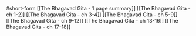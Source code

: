#short-form 
[[The Bhagavad Gita - 1 page summary]]
[[The Bhagavad Gita - ch 1-2]]
[[The Bhagavad Gita - ch 3-4]]
[[The Bhagavad Gita - ch 5-9]]
[[The Bhagavad Gita - ch 9-12]]
[[The Bhagavad Gita - ch 13-16]]
[[The Bhagavad Gita - ch 17-18]]

